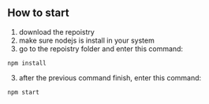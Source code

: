 

## How to start
1. download the repoistry 
2. make sure nodejs is install in your system
3. go to the repoistry folder and enter this command:
```
npm install
```
3. after the previous command finish, enter this command:
```
npm start
```

